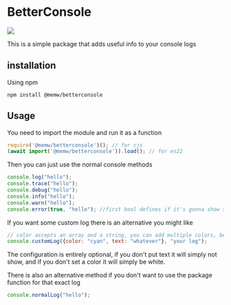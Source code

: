 # BetterConsole

![](https://cdn.memw.es/betterConsoleExample.png)

This is a simple package that adds useful info to your console logs

## installation

Using npm
```shell
npm install @memw/betterconsole
```
## Usage

You need to import the module and run it as a function

```js
require('@memw/betterconsole')(); // for cjs
(await import('@memw/betterconsole')).load(); // for es22
```


Then you can just use the normal console methods

```js
console.log("hello");
console.trace("hello");
console.debug("hello");
console.info("hello");
console.warn("hello");
console.error(true, "hello"); //first bool defines if it's gonna show stack trace (optional) true by default
```

If you want some custom log there is an alternative you might like
```js
// color accepts an array and a string, you can add multiple colors, beware of bugs if you set the same field
console.customLog({color: "cyan", text: "whatever"}, "your log");
```


The configuration is entirely optional, if you don't put text it will simply not show, and if you don't set a color it will simply be white.

There is also an alternative method if you don't want to use the package function for that exact log
```js
console.normalLog("hello");
```

